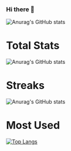 ### Hi there 👋

<!--
**lawenIT/lawenit** is a ✨ _special_ ✨ repository because its `README.md` (this file) appears on your GitHub profile.

Here are some ideas to get you started:

- 🔭 I’m currently working on ...
- 🌱 I’m currently learning ...
- 👯 I’m looking to collaborate on ...
- 🤔 I’m looking for help with ...
- 💬 Ask me about ...
- 📫 How to reach me: ...
- 😄 Pronouns: ...
- ⚡ Fun fact: ...
-->
![Anurag's GitHub stats](https://github-readme-stats.vercel.app/api?username=lawenIT&show_icons=true&theme=highcontrast&count_private=false)

# Total Stats

![Anurag's GitHub stats](https://github-readme-stats.vercel.app/api?username=lawenIT&show_icons=true&theme=vision-friendly-dark&count_private=true)

# Streaks

![Anurag's GitHub stats](https://github-readme-streak-stats.herokuapp.com/?user=lawenIT&theme=highcontrast)

# Most Used

[![Top Langs](https://github-readme-stats.vercel.app/api/top-langs/?username=lawenIT&theme=radical)](#)
